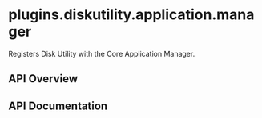 # plugins.diskutility.application.manager

Registers Disk Utility with the Core Application Manager.

## API Overview

## API Documentation

